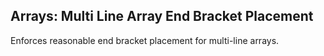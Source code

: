 ## Arrays: Multi Line Array End Bracket Placement

Enforces reasonable end bracket placement for multi-line arrays.
